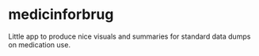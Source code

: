 # medicinforbrug
Little app to produce nice visuals and summaries for standard data dumps on medication use.

